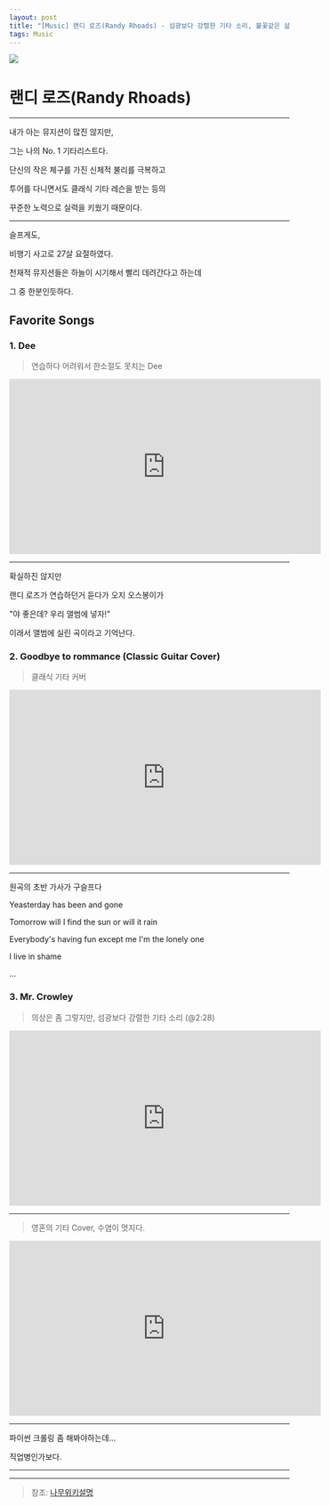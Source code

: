 ```yaml
---
layout: post
title: "[Music] 랜디 로즈(Randy Rhoads) - 섬광보다 강렬한 기타 소리, 불꽃같은 삶"
tags: Music
---
```


![](https://cdn.pixabay.com/photo/2016/03/09/09/32/guitar-1245856_1280.jpg)



# 랜디 로즈(Randy Rhoads)

---

내가 아는 뮤지션이 많진 않지만,

그는 나의 No. 1 기타리스트다.

단신의 작은 체구를 가진 신체적 불리를 극복하고

투어를 다니면서도 클래식 기타 레슨을 받는 등의

꾸준한 노력으로 실력을 키웠기 때문이다.

---

슬프게도,

비행기 사고로 27살 요절하였다.

천재적 뮤지션들은 하늘이 시기해서 빨리 데려간다고 하는데

그 중 한분인듯하다.


## Favorite Songs

### 1. Dee

> 연습하다 어려워서 한소절도 못치는 Dee

<iframe width="560" height="315" src="https://www.youtube.com/embed/216_wkEgPg4" frameborder="0" allowfullscreen></iframe>

---

확실하진 않지만

랜디 로즈가 연습하던거 듣다가 오지 오스봉이가

"야 좋은데? 우리 앨범에 넣자!"

이래서 앨범에 실린 곡이라고 기억난다.

### 2. Goodbye to rommance (Classic Guitar Cover)

> 클래식 기타 커버

<iframe width="560" height="315" src="https://www.youtube.com/embed/z0G-ZWfovKk" frameborder="0" allowfullscreen></iframe>

---

원곡의 초반 가사가 구슬프다

Yeasterday has been and gone

Tomorrow will I find the sun or will it rain

Everybody's having fun except me I'm the lonely one

I live in shame

...


### 3. Mr. Crowley

> 의상은 좀 그렇지만, 섬광보다 강렬한 기타 소리 (@2:28)

<iframe width="560" height="315" src="https://www.youtube.com/embed/G3LvhdFEOqs" frameborder="0" allowfullscreen></iframe>

---

> 영혼의 기타 Cover, 수염이 멋지다.

<iframe width="560" height="315" src="https://www.youtube.com/embed/C8BWuZi82WE" frameborder="0" allowfullscreen></iframe>

---

파이썬 크롤링 좀 해봐야하는데...

직업병인가보다.

---
---

> 참조: [나무위키설명](https://namu.wiki/w/%EB%9E%9C%EB%94%94%20%EB%A1%9C%EC%A6%88)


